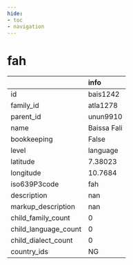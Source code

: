 ```yaml
---
hide:
- toc
- navigation
---
```

# fah
|                      | info        |
|:---------------------|:------------|
| id                   | bais1242    |
| family_id            | atla1278    |
| parent_id            | unun9910    |
| name                 | Baissa Fali |
| bookkeeping          | False       |
| level                | language    |
| latitude             | 7.38023     |
| longitude            | 10.7684     |
| iso639P3code         | fah         |
| description          | nan         |
| markup_description   | nan         |
| child_family_count   | 0           |
| child_language_count | 0           |
| child_dialect_count  | 0           |
| country_ids          | NG          |